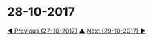 # 28-10-2017

[◀ Previous (27-10-2017)](https://github.com/humayuns/Workspace/blob/master/Diary/2017/October/27/notebook.md) [▲](https://github.com/humayuns/Workspace/tree/master/Diary/2017/October)
[Next (29-10-2017) ▶](https://github.com/humayuns/Workspace/blob/master/Diary/2017/October/29/notebook.md)